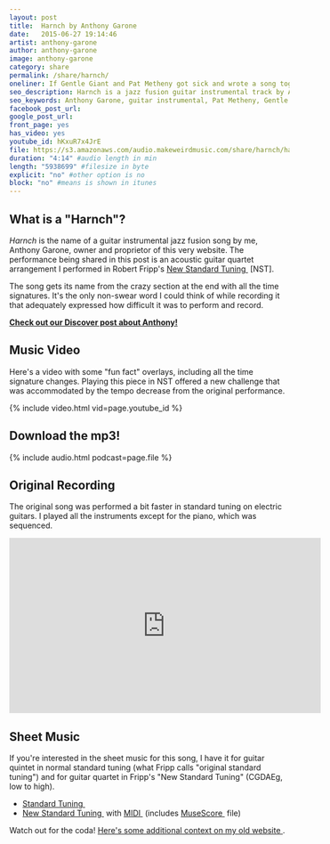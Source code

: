 ```yaml
---
layout: post
title:  Harnch by Anthony Garone
date:   2015-06-27 19:14:46
artist: anthony-garone
author: anthony-garone
image: anthony-garone
category: share
permalink: /share/harnch/
oneliner: If Gentle Giant and Pat Metheny got sick and wrote a song together.
seo_description: Harnch is a jazz fusion guitar instrumental track by Anthony Garone. It's overly complex.
seo_keywords: Anthony Garone, guitar instrumental, Pat Metheny, Gentle Giant, King Crimson, Robert Fripp
facebook_post_url:
google_post_url:
front_page: yes
has_video: yes
youtube_id: hKxuR7x4JrE
file: https://s3.amazonaws.com/audio.makeweirdmusic.com/share/harnch/harnch.mp3
duration: "4:14" #audio length in min
length: "5938699" #filesize in byte
explicit: "no" #other option is no
block: "no" #means is shown in itunes
---
```

## What is a "Harnch"?

*Harnch* is the name of a guitar instrumental jazz fusion song by me, Anthony Garone, owner and proprietor of this very website. The performance being shared in this post is an acoustic guitar quartet arrangement I performed in Robert Fripp's [New Standard Tuning&nbsp;<i class="non-mwm fa fa-external-link-square"></i>](https://en.wikipedia.org/wiki/New_standard_tuning) [NST].

The song gets its name from the crazy section at the end with all the time signatures. It's the only non-swear word I could think of while recording it that adequately expressed how difficult it was to perform and record.

**[Check out our Discover post about Anthony!](/discover/anthony-garone)**

## Music Video

Here's a video with some "fun fact" overlays, including all the time signature changes. Playing this piece in NST offered a new challenge that was accommodated by the tempo decrease from the original performance.

{% include video.html vid=page.youtube_id %}

## Download the mp3!

{% include audio.html podcast=page.file %}

## Original Recording

The original song was performed a bit faster in standard tuning on electric guitars. I played all the instruments except for the piano, which was sequenced.

<div class="video-wrapper">
<iframe width="560" height="315" src="https://www.youtube.com/embed/qQp9uzCcFug?rel=0" frameborder="0" allowfullscreen></iframe>
</div>

## Sheet Music

If you're interested in the sheet music for this song, I have it for guitar quintet in normal standard tuning (what Fripp calls "original standard tuning") and for guitar quartet in Fripp's "New Standard Tuning" (CGDAEg, low to high).

- [Standard Tuning&nbsp;<i class="non-mwm fa fa-external-link-square"></i>](https://github.com/MakeWeirdMusic/assets/tree/master/share/harnch/ost)
- [New Standard Tuning&nbsp;<i class="non-mwm fa fa-external-link-square"></i>](https://github.com/MakeWeirdMusic/assets/tree/master/share/harnch/nst) with [MIDI&nbsp;<i class="non-mwm fa fa-external-link-square"></i>](https://github.com/MakeWeirdMusic/assets/tree/master/share/harnch/ost/midi) (includes [MuseScore&nbsp;<i class="non-mwm fa fa-external-link-square"></i>](http://musescore.org) file)

Watch out for the coda! [Here's some additional context on my old website&nbsp;<i class="non-mwm fa fa-external-link-square"></i>](http://blog.garone.org/guitar/harnch-for-five-guitars).
